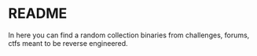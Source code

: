 # README
In here you can find a random collection binaries from challenges, forums, ctfs meant to be reverse engineered.  

